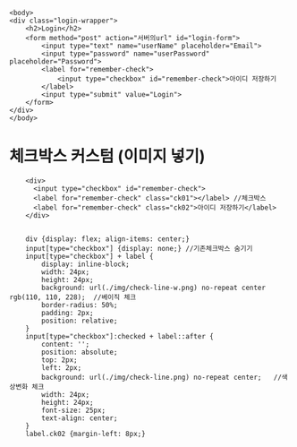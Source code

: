 

    <body>
    <div class="login-wrapper">
        <h2>Login</h2>
        <form method="post" action="서버의url" id="login-form">
            <input type="text" name="userName" placeholder="Email">
            <input type="password" name="userPassword" placeholder="Password">
            <label for="remember-check">
                <input type="checkbox" id="remember-check">아이디 저장하기
            </label>
            <input type="submit" value="Login">
        </form>
    </div>
    </body>


# 체크박스 커스텀 (이미지 넣기)
        <div>
          <input type="checkbox" id="remember-check">
          <label for="remember-check" class="ck01"></label> //체크박스
          <label for="remember-check" class="ck02">아이디 저장하기</label>
        </div>


        div {display: flex; align-items: center;}
        input[type="checkbox"] {display: none;} //기존체크박스 숨기기
        input[type="checkbox"] + label {
            display: inline-block;
            width: 24px;
            height: 24px;
            background: url(./img/check-line-w.png) no-repeat center rgb(110, 110, 228);  //베이직 체크
            border-radius: 50%;
            padding: 2px;
            position: relative;
        }
        input[type="checkbox"]:checked + label::after {
            content: '';
            position: absolute;
            top: 2px;
            left: 2px;
            background: url(./img/check-line.png) no-repeat center;   //색상변화 체크
            width: 24px;
            height: 24px;
            font-size: 25px;
            text-align: center;
        }
        label.ck02 {margin-left: 8px;}
